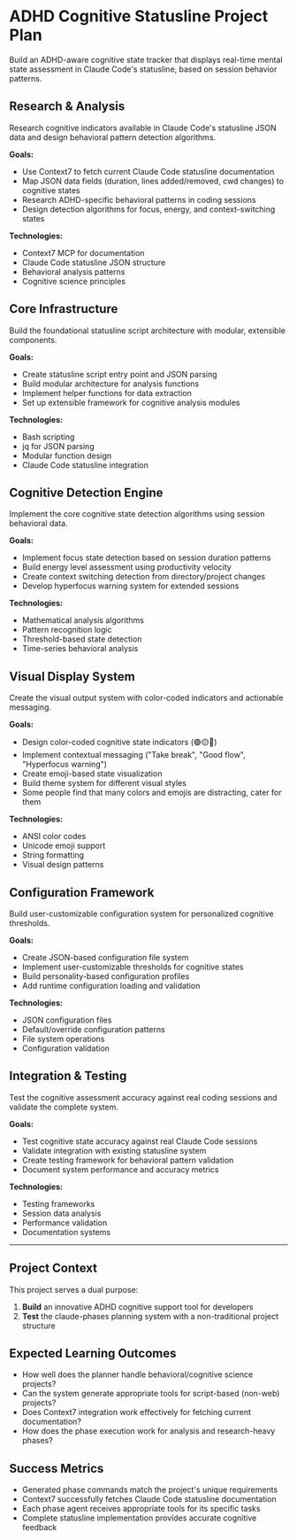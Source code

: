 # ADHD Cognitive Statusline Project Plan

Build an ADHD-aware cognitive state tracker that displays real-time mental state assessment in Claude Code's statusline, based on session behavior patterns.

## Research & Analysis

Research cognitive indicators available in Claude Code's statusline JSON data and design behavioral pattern detection algorithms.

**Goals:**
- Use Context7 to fetch current Claude Code statusline documentation
- Map JSON data fields (duration, lines added/removed, cwd changes) to cognitive states
- Research ADHD-specific behavioral patterns in coding sessions
- Design detection algorithms for focus, energy, and context-switching states

**Technologies:**
- Context7 MCP for documentation
- Claude Code statusline JSON structure
- Behavioral analysis patterns
- Cognitive science principles

## Core Infrastructure

Build the foundational statusline script architecture with modular, extensible components.

**Goals:**
- Create statusline script entry point and JSON parsing
- Build modular architecture for analysis functions
- Implement helper functions for data extraction
- Set up extensible framework for cognitive analysis modules

**Technologies:**
- Bash scripting
- jq for JSON parsing
- Modular function design
- Claude Code statusline integration

## Cognitive Detection Engine

Implement the core cognitive state detection algorithms using session behavioral data.

**Goals:**
- Implement focus state detection based on session duration patterns
- Build energy level assessment using productivity velocity
- Create context switching detection from directory/project changes
- Develop hyperfocus warning system for extended sessions

**Technologies:**
- Mathematical analysis algorithms
- Pattern recognition logic
- Threshold-based state detection
- Time-series behavioral analysis

## Visual Display System

Create the visual output system with color-coded indicators and actionable messaging.

**Goals:**
- Design color-coded cognitive state indicators (🟢🟡🔴)
- Implement contextual messaging ("Take break", "Good flow", "Hyperfocus warning")
- Create emoji-based state visualization
- Build theme system for different visual styles
- Some people find that many colors and emojis are distracting, cater for them

**Technologies:**
- ANSI color codes
- Unicode emoji support
- String formatting
- Visual design patterns

## Configuration Framework

Build user-customizable configuration system for personalized cognitive thresholds.

**Goals:**
- Create JSON-based configuration file system
- Implement user-customizable thresholds for cognitive states
- Build personality-based configuration profiles
- Add runtime configuration loading and validation

**Technologies:**
- JSON configuration files
- Default/override configuration patterns
- File system operations
- Configuration validation

## Integration & Testing

Test the cognitive assessment accuracy against real coding sessions and validate the complete system.

**Goals:**
- Test cognitive state accuracy against real Claude Code sessions
- Validate integration with existing statusline system
- Create testing framework for behavioral pattern validation
- Document system performance and accuracy metrics

**Technologies:**
- Testing frameworks
- Session data analysis
- Performance validation
- Documentation systems

---

## Project Context

This project serves a dual purpose:
1. **Build** an innovative ADHD cognitive support tool for developers
2. **Test** the claude-phases planning system with a non-traditional project structure

## Expected Learning Outcomes

- How well does the planner handle behavioral/cognitive science projects?
- Can the system generate appropriate tools for script-based (non-web) projects?
- Does Context7 integration work effectively for fetching current documentation?
- How does the phase execution work for analysis and research-heavy phases?

## Success Metrics

- Generated phase commands match the project's unique requirements
- Context7 successfully fetches Claude Code statusline documentation
- Each phase agent receives appropriate tools for its specific tasks
- Complete statusline implementation provides accurate cognitive feedback